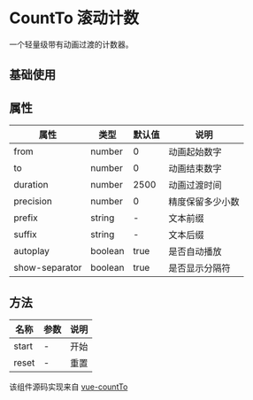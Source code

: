 # CountTo 滚动计数

一个轻量级带有动画过渡的计数器。

## 基础使用


## 属性

| 属性 | 类型  | 默认值 | 说明  
| --- | ---   | ---   | ---
| from | number | 0 | 动画起始数字
| to   | number | 0 | 动画结束数字
| duration | number  | 2500 | 动画过渡时间
| precision | number | 0 | 精度保留多少小数
| prefix | string | - | 文本前缀
| suffix | string | - | 文本后缀
| autoplay | boolean | true | 是否自动播放
| show-separator | boolean | true | 是否显示分隔符

## 方法

| 名称          | 参数  |   说明                     |
| -----------   | ------- | -----------------------------  |
| start    | -  | 开始      |
| reset    | -  | 重置      |

该组件源码实现来自 [vue-countTo](https://github.com/PanJiaChen/vue-countTo)

